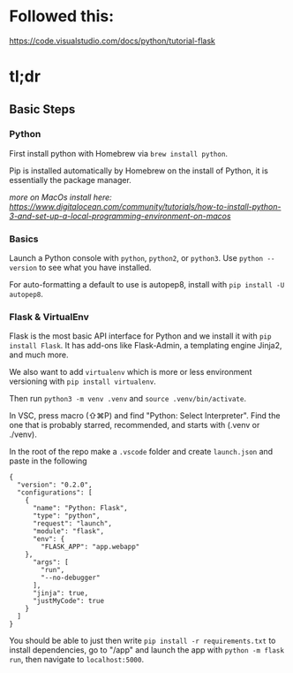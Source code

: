 # Followed this:

https://code.visualstudio.com/docs/python/tutorial-flask

# tl;dr

## Basic Steps

### Python

First install python with Homebrew via `brew install python`.

Pip is installed automatically by Homebrew on the install of Python, it is essentially the package manager.

_more on MacOs install here: https://www.digitalocean.com/community/tutorials/how-to-install-python-3-and-set-up-a-local-programming-environment-on-macos_

### Basics

Launch a Python console with `python`, `python2`, or `python3`.
Use `python --version` to see what you have installed.

For auto-formatting a default to use is autopep8, install with `pip install -U autopep8`.

### Flask & VirtualEnv

Flask is the most basic API interface for Python and we install it with
`pip install Flask`. It has add-ons like Flask-Admin, a templating engine Jinja2, and much more.

We also want to add `virtualenv` which is more or less environment versioning with
`pip install virtualenv`.

Then run `python3 -m venv .venv` and `source .venv/bin/activate`.

In VSC, press macro (⇧⌘P) and find "Python: Select Interpreter". Find the one that is probably starred, recommended, and starts with (.venv or ./venv).

In the root of the repo make a `.vscode` folder and create `launch.json` and paste in the following

```
{
  "version": "0.2.0",
  "configurations": [
    {
      "name": "Python: Flask",
      "type": "python",
      "request": "launch",
      "module": "flask",
      "env": {
        "FLASK_APP": "app.webapp"
    },
      "args": [
        "run",
        "--no-debugger"
      ],
      "jinja": true,
      "justMyCode": true
    }
  ]
}
```

You should be able to just then write `pip install -r requirements.txt` to install dependencies, go to "/app" and launch the app with `python -m flask run`, then navigate to `localhost:5000`.
